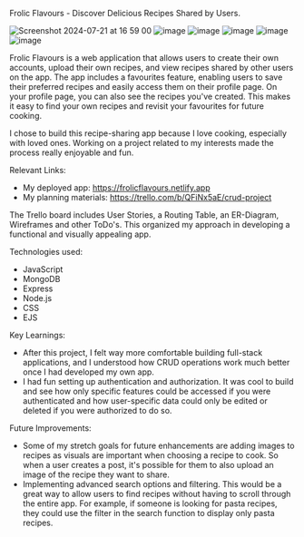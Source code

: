 Frolic Flavours - Discover Delicious Recipes Shared by Users. 

![Screenshot 2024-07-21 at 16 59 00](https://github.com/user-attachments/assets/1d6e9053-f603-48a8-ba5d-eed9b5e82510)
![image](https://github.com/user-attachments/assets/c9881ae5-87a7-40ae-92e7-a0faa1cd4a53)
![image](https://github.com/user-attachments/assets/53f12422-fbd4-4236-a40b-6494cb7a19b7)
![image](https://github.com/user-attachments/assets/4cd104b6-9796-455a-8c2c-9ea59f5a9d3b)
![image](https://github.com/user-attachments/assets/5ea9ccc7-385a-45c5-9b25-3fda31852886)
![image](https://github.com/user-attachments/assets/414d68f0-bfe1-47cc-8fd8-4180d3771051)


Frolic Flavours is a web application that allows users to create their own accounts, upload their own recipes, and view recipes shared by other users on the app. 
The app includes a favourites feature, enabling users to save their preferred recipes and easily access them on their profile page. 
On your profile page, you can also see the recipes you've created.
This makes it easy to find your own recipes and revisit your favourites for future cooking.

I chose to build this recipe-sharing app because I love cooking, especially with loved ones. Working on a project related to my interests made the process really enjoyable and fun.

Relevant Links:
- My deployed app: https://frolicflavours.netlify.app
- My planning materials: https://trello.com/b/QFiNx5aE/crud-project 

The Trello board includes User Stories, a Routing Table, an ER-Diagram, Wireframes and other ToDo's. This organized my approach in developing a functional and visually appealing app.

Technologies used:
- JavaScript
- MongoDB
- Express
- Node.js
- CSS
- EJS

Key Learnings:
- After this project, I felt way more comfortable building full-stack applications, and I understood how CRUD operations work much better once I had developed my own app.
- I had fun setting up authentication and authorization. It was cool to build and see how only specific features could be accessed if you were authenticated and how user-specific data could only be edited or deleted if you were authorized to do so.

Future Improvements:
- Some of my stretch goals for future enhancements are adding images to recipes as visuals are important when choosing a recipe to cook. So when a user creates a post, it's possible for them to also upload an image of the recipe they want to share.
- Implementing advanced search options and filtering. This would be a great way to allow users to find recipes without having to scroll through the entire app. For example, if someone is looking for pasta recipes, they could use the filter in the search function to display only pasta recipes.

